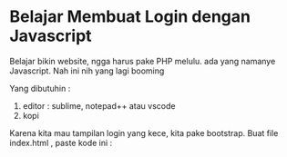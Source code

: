 # Belajar Membuat Login dengan Javascript

Belajar bikin website, ngga harus pake PHP melulu. ada yang namanye Javascript. Nah ini nih yang lagi booming

Yang dibutuhin :
1. editor : sublime, notepad++ atau vscode
2. kopi


Karena kita mau tampilan login yang kece, kita pake bootstrap. Buat file index.html , paste kode ini :

> <!DOCTYPE html
<html lang="en"
<head
  <titleBootstrap Example</title
  <meta charset="utf-8"
  <meta name="viewport" content="width=device-width, initial-scale=1"
  <link rel="stylesheet" href="https://maxcdn.bootstrapcdn.com/bootstrap/3.3.7/css/bootstrap.min.css"
  <script src="https://ajax.googleapis.com/ajax/libs/jquery/3.2.0/jquery.min.js"</script
  <script src="https://maxcdn.bootstrapcdn.com/bootstrap/3.3.7/js/bootstrap.min.js"</script
</head
<body

<div class="container-fluid"
  <h1My First Bootstrap Page</h1
  <pThis is some text.</p 
</div

</body
</html




















